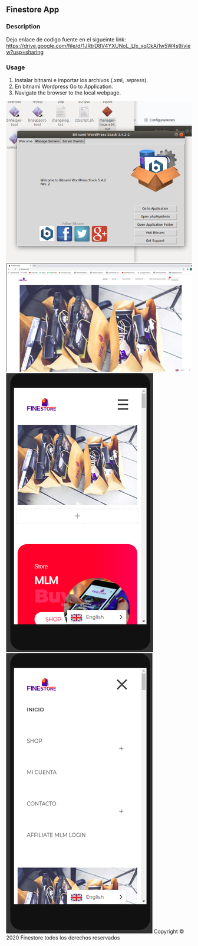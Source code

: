 ## Finestore App

### Description
Dejo enlace de codigo fuente en el sigueinte link: https://drive.google.com/file/d/1JRtrD8V4YXUNoL_LIx_xqCkAi1w5W4s9/view?usp=sharing

### Usage
1. Instalar bitnami e importar los archivos (.xml, .wpress).
2. En bitnami Wordpress Go to Application.
3. Navigate the browser to the local webpage.

![Screenshot](cap.png)
![Screenshot](screen1.png)
![Screenshot](screen2.png)
![Screenshot](screen3.png)
Copyright © 2020 Finestore todos los derechos reservados
